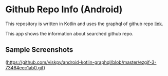 # Github Repo Info (Android) 
This repository is written in Kotlin and uses the graphql of github repo [link](https://api.github.com/graphql).

This app shows the information about searched github repo.

Sample Screenshots
------------------
(https://github.com/viskpy/android-kotlin-graphql/blob/master/ezgif-3-73464eec1ab0.gif)
